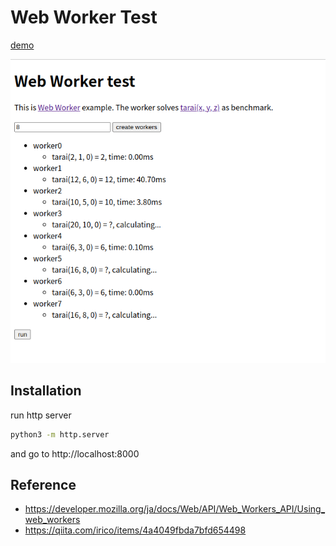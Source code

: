 # Web Worker Test

[demo](https://webworker-gh.akky.me/)

![screen-shot](./img/screen-shot.png)

## Installation
run http server
```sh
python3 -m http.server
```
and go to http://localhost:8000

## Reference
- https://developer.mozilla.org/ja/docs/Web/API/Web_Workers_API/Using_web_workers
- https://qiita.com/irico/items/4a4049fbda7bfd654498